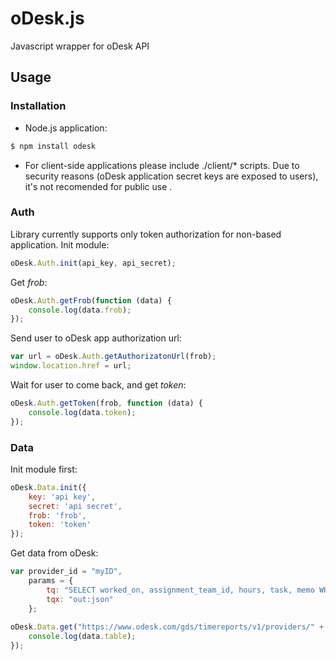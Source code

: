 oDesk.js
========

Javascript wrapper for oDesk API

Usage
-----


### Installation

- Node.js application:

```bash
$ npm install odesk
```

- For client-side applications please include ./client/* scripts.
Due to security reasons (oDesk application secret keys are exposed to users), it's not recomended for public use .


### Auth

Library currently supports only token authorization for non-based application.
Init module:

```javascript
oDesk.Auth.init(api_key, api_secret);
```

Get *frob*:

```javascript
oDesk.Auth.getFrob(function (data) {
    console.log(data.frob);
});
```


Send user to oDesk app authorization url:

```javascript
var url = oDesk.Auth.getAuthorizatonUrl(frob);
window.location.href = url;
```

Wait for user to come back, and get *token*:

```javascript
oDesk.Auth.getToken(frob, function (data) {
    console.log(data.token);
});
```
    

### Data

Init module first:

```javascript
oDesk.Data.init({ 
    key: 'api key', 
    secret: 'api secret', 
    frob: 'frob', 
    token: 'token' 
});
```    

Get data from oDesk:

```javascript
var provider_id = "myID",
    params = {
        tq: "SELECT worked_on, assignment_team_id, hours, task, memo WHERE worked_on > '2009-10-01' AND worked_on <= '2009-10-31'",
        tqx: "out:json"
    };
    
oDesk.Data.get("https://www.odesk.com/gds/timereports/v1/providers/" + provider_id, params, function (data) {
    console.log(data.table);
});
```